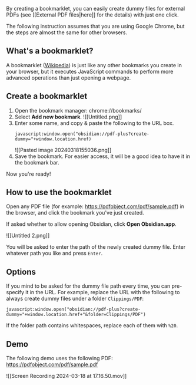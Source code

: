 By creating a bookmarklet, you can easily create dummy files for external PDFs (see [[External PDF files|here]] for the details) with just one click.

The following instruction assumes that you are using Google Chrome, but the steps are almost the same for other browsers.

## What's a bookmarklet?

A bookmarklet ([Wikipedia](https://en.wikipedia.org/wiki/Bookmarklet)) is just like any other bookmarks you create in your browser, but it executes JavaScript commands to perform more advanced operations than just opening a webpage.

## Create a bookmarklet

1. Open the bookmark manager: chrome://bookmarks/
2. Select **Add new bookmark**.
    ![[Untitled.png]]
4. Enter some name, and copy & paste the following to the URL box.
    ```    
    javascript:window.open("obsidian://pdf-plus?create-dummy="+window.location.href)
    ``` 
   ![[Pasted image 20240318155036.png]]
4. Save the bookmark. For easier access, it will be a good idea to have it in the bookmark bar.

Now you're ready!

## How to use the bookmarklet

Open any PDF file (for example: https://pdfobject.com/pdf/sample.pdf) in the browser, and click the bookmark you've just created.

If asked whether to allow opening Obsidian, click **Open Obsidian.app**.

![[Untitled 2.png]]

You will be asked to enter the path of the newly created dummy file. Enter whatever path you like and press `Enter`.

## Options

If you mind to be asked for the dummy file path every time, you can pre-specify it in the URL.
For example, replace the URL with the following to always create dummy files under a folder `Clippings/PDF`:

```
javascript:window.open("obsidian://pdf-plus?create-dummy="+window.location.href+"&folder=Clippings/PDF")
```

If the folder path contains whitespaces, replace each of them with `%20`.

## Demo

The following demo uses the following PDF: https://pdfobject.com/pdf/sample.pdf

![[Screen Recording 2024-03-18 at 17.16.50.mov]]
